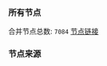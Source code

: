 ### 所有节点
合并节点总数: `7084`
[节点链接](https://github.com/rzhy1/33/raw/master/sub/sub_merge_base64.txt)

### 节点来源
